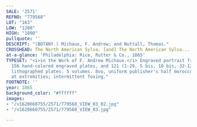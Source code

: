 ```yaml
---
SALE: '2571'
REFNO: "779568"
LOT: "163"
LOW: "1200"
HIGH: "1800"
pullquote: ''
DESCRIPT: "(BOTANY.) Michaux, F. Andrew; and Nuttall, Thomas."
CROSSHEAD: The North American Sylva. [and] The North American Sylva... Not Described
at-a-glance: 'Philadelphia: Rice, Rutter & Co., 1865'
TYPESET: "<i>in the Work of F. Andrew Michaux.</i> Engraved portrait frontispiece,
  156 hand-colored engraved plates, and 121 (1-29, 5 bis, 10 bis, 32-121) hand-colored
  lithographed plates. 5 volumes. 8vo, uniform publisher's half morocco, light wear
  at extremities; intermittent foxing."
FOOTNOTE: ''
year: 1865
background_color: "#ffffff"
images:
- "/v1620660755/2571/779568_VIEW_03_02.jpg"
- "/v1620660755/2571/779568_VIEW_03.jpg"

---
```

